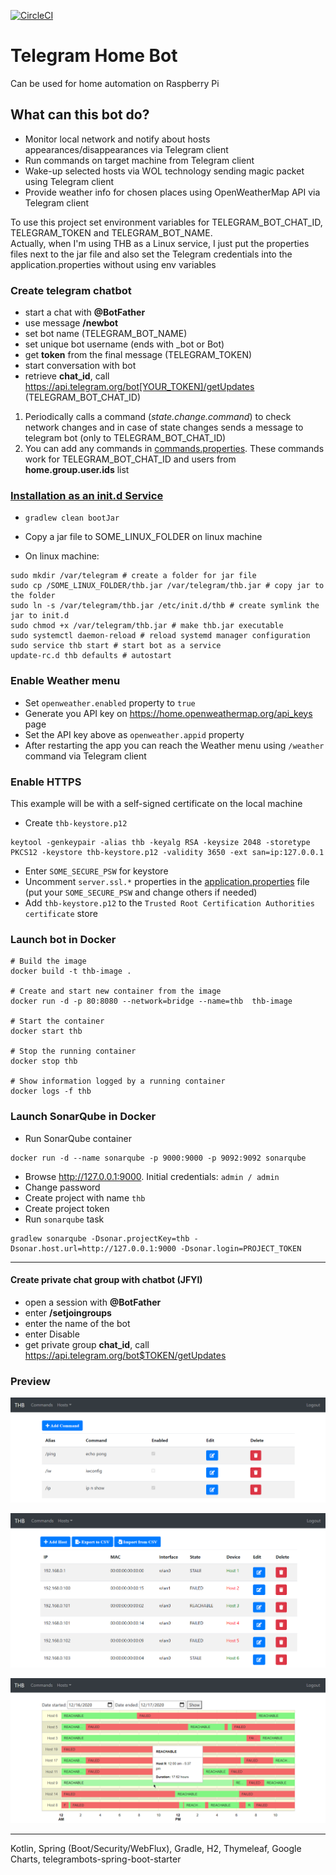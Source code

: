 [![CircleCI](https://circleci.com/gh/Shterneregen/telegram-home-bot.svg?style=svg)](https://circleci.com/gh/Shterneregen/telegram-home-bot)

# Telegram Home Bot

Can be used for home automation on Raspberry Pi

## What can this bot do?

- Monitor local network and notify about hosts appearances/disappearances via Telegram client
- Run commands on target machine from Telegram client
- Wake-up selected hosts via WOL technology sending magic packet using Telegram client
- Provide weather info for chosen places using OpenWeatherMap API via Telegram client

To use this project set environment variables for TELEGRAM_BOT_CHAT_ID, TELEGRAM_TOKEN and TELEGRAM_BOT_NAME.  
Actually, when I'm using THB as a Linux service, I just put the properties files next to the jar file and also set the
Telegram credentials into the application.properties without using env variables

### Create telegram chatbot

* start a chat with __@BotFather__
* use message __/newbot__
* set bot name (TELEGRAM_BOT_NAME)
* set unique bot username (ends with _bot or Bot)
* get __token__ from the final message (TELEGRAM_TOKEN)
* start conversation with bot
* retrieve __chat_id__, call https://api.telegram.org/bot[YOUR_TOKEN]/getUpdates (TELEGRAM_BOT_CHAT_ID)

1. Periodically calls a command (_state.change.command_) to check network changes and in case of state changes sends a
   message to telegram bot (only to TELEGRAM_BOT_CHAT_ID)
2. You can add any commands in [commands.properties](src/main/resources/commands.properties). These commands work for
   TELEGRAM_BOT_CHAT_ID and users from __home.group.user.ids__ list

### [Installation as an init.d Service](https://docs.spring.io/spring-boot/docs/current/reference/htmlsingle/#deployment-initd-service)

* `gradlew clean bootJar`
* Copy a jar file to SOME_LINUX_FOLDER on linux machine

* On linux machine:

```shell
sudo mkdir /var/telegram # create a folder for jar file
sudo cp /SOME_LINUX_FOLDER/thb.jar /var/telegram/thb.jar # copy jar to the folder
sudo ln -s /var/telegram/thb.jar /etc/init.d/thb # create symlink the jar to init.d
sudo chmod +x /var/telegram/thb.jar # make thb.jar executable
sudo systemctl daemon-reload # reload systemd manager configuration
sudo service thb start # start bot as a service
update-rc.d thb defaults # autostart
```

### Enable Weather menu
- Set `openweather.enabled` property to `true`
- Generate you API key on https://home.openweathermap.org/api_keys page
- Set the API key above as `openweather.appid` property
- After restarting the app you can reach the Weather menu using `/weather` command via Telegram client

### Enable HTTPS

This example will be with a self-signed certificate on the local machine

* Create `thb-keystore.p12`

```shell
keytool -genkeypair -alias thb -keyalg RSA -keysize 2048 -storetype PKCS12 -keystore thb-keystore.p12 -validity 3650 -ext san=ip:127.0.0.1
```

* Enter `SOME_SECURE_PSW` for keystore
* Uncomment `server.ssl.*` properties in the [application.properties](src/main/resources/application.properties)
  file (put your `SOME_SECURE_PSW` and change others if needed)
* Add `thb-keystore.p12` to the `Trusted Root Certification Authorities certificate` store

### Launch bot in Docker

```shell
# Build the image
docker build -t thb-image .

# Create and start new container from the image
docker run -d -p 80:8080 --network=bridge --name=thb  thb-image

# Start the container
docker start thb

# Stop the running container
docker stop thb

# Show information logged by a running container
docker logs -f thb
```

### Launch SonarQube in Docker

- Run SonarQube container

```shell
docker run -d --name sonarqube -p 9000:9000 -p 9092:9092 sonarqube
```

- Browse http://127.0.0.1:9000. Initial credentials: `admin / admin`
- Change password
- Create project with name `thb`
- Create project token
- Run `sonarqube` task

```shell
gradlew sonarqube -Dsonar.projectKey=thb -Dsonar.host.url=http://127.0.0.1:9000 -Dsonar.login=PROJECT_TOKEN
```

---

#### Create private chat group with chatbot (JFYI)

* open a session with __@BotFather__
* enter __/setjoingroups__
* enter the name of the bot
* enter Disable
* get private group __chat_id__, call https://api.telegram.org/bot$TOKEN/getUpdates

### Preview

![Commands](./screenshots/Commands.png)

![Hosts](./screenshots/Hosts.png)

![TimeLog](./screenshots/TimeLog.png)

---

Kotlin, Spring (Boot/Security/WebFlux), Gradle, H2, Thymeleaf, Google Charts, telegrambots-spring-boot-starter
